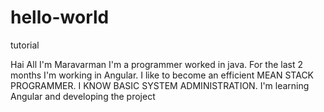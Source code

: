 # hello-world
tutorial

Hai All I'm Maravarman I'm a programmer worked in java. For the last 2 months I'm working in Angular. I like to become an efficient MEAN STACK PROGRAMMER. I KNOW BASIC SYSTEM ADMINISTRATION.
I'm learning Angular and developing the project
